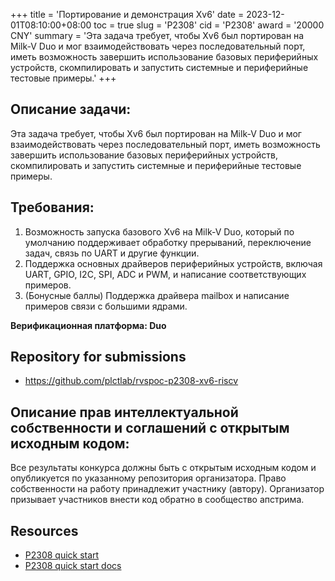 +++
title = 'Портирование и демонстрация Xv6'
date = 2023-12-01T08:10:00+08:00
toc = true
slug = 'P2308'
cid = 'P2308'
award = '20000 CNY'
summary = 'Эта задача требует, чтобы Xv6 был портирован на Milk-V Duo и мог взаимодействовать через последовательный порт, иметь возможность завершить использование базовых периферийных устройств, скомпилировать и запустить системные и периферийные тестовые примеры.'
+++

## Описание задачи:

Эта задача требует, чтобы Xv6 был портирован на Milk-V Duo и мог взаимодействовать через последовательный порт, иметь возможность завершить использование базовых периферийных устройств, скомпилировать и запустить системные и периферийные тестовые примеры.

## Требования:

1. Возможность запуска базового Xv6 на Milk-V Duo, который по умолчанию поддерживает обработку прерываний, переключение задач, связь по UART и другие функции.
2. Поддержка основных драйверов периферийных устройств, включая UART, GPIO, I2C, SPI, ADC и PWM, и написание соответствующих примеров.
3. (Бонусные баллы) Поддержка драйвера mailbox и написание примеров связи с большими ядрами.

**Верификационная платформа: Duo**

## Repository for submissions

- https://github.com/plctlab/rvspoc-p2308-xv6-riscv

## Описание прав интеллектуальной собственности и соглашений с открытым исходным кодом:

Все результаты конкурса должны быть с открытым исходным кодом и опубликуется по указанному репозитория организатора. Право собственности на работу принадлежит участнику (автору). Организатор призывает участников внести код обратно в сообщество апстрима.

## Resources

- [P2308 quick start ](https://www.bilibili.com/video/BV1794y1T7A2/)
- [P2308 quick start docs](https://github.com/plctlab/rvspoc/blob/main/Docs/P2308/P2308.md)